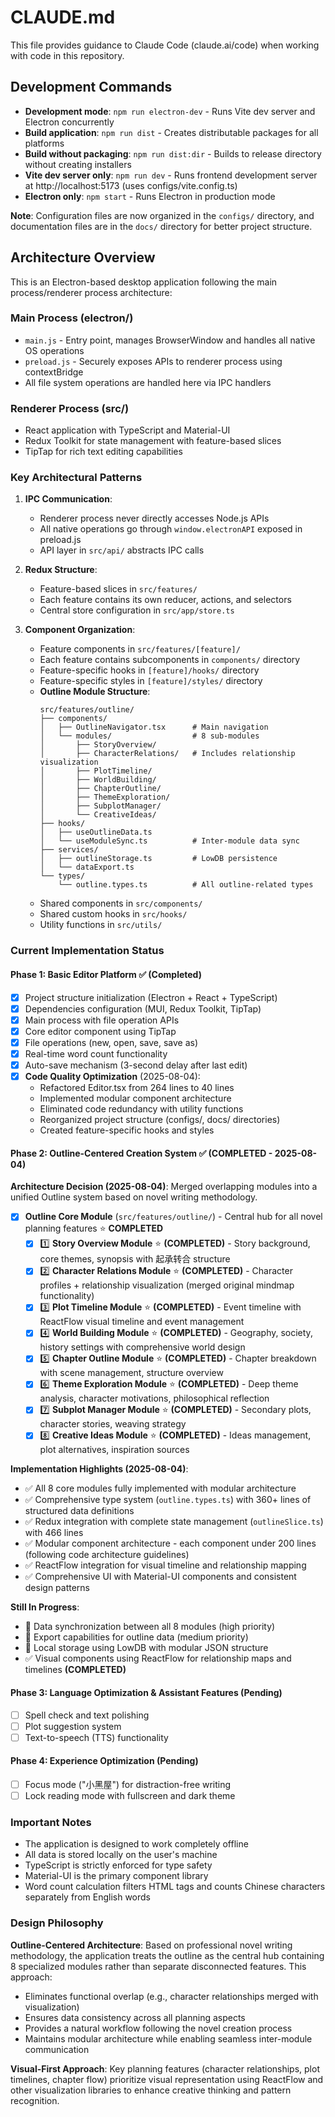 # CLAUDE.md

This file provides guidance to Claude Code (claude.ai/code) when working with code in this repository.

## Development Commands

- **Development mode**: `npm run electron-dev` - Runs Vite dev server and Electron concurrently
- **Build application**: `npm run dist` - Creates distributable packages for all platforms
- **Build without packaging**: `npm run dist:dir` - Builds to release directory without creating installers
- **Vite dev server only**: `npm run dev` - Runs frontend development server at http://localhost:5173 (uses configs/vite.config.ts)
- **Electron only**: `npm start` - Runs Electron in production mode

**Note**: Configuration files are now organized in the `configs/` directory, and documentation files are in the `docs/` directory for better project structure.

## Architecture Overview

This is an Electron-based desktop application following the main process/renderer process architecture:

### Main Process (electron/)
- `main.js` - Entry point, manages BrowserWindow and handles all native OS operations
- `preload.js` - Securely exposes APIs to renderer process using contextBridge
- All file system operations are handled here via IPC handlers

### Renderer Process (src/)
- React application with TypeScript and Material-UI
- Redux Toolkit for state management with feature-based slices
- TipTap for rich text editing capabilities

### Key Architectural Patterns

1. **IPC Communication**:
   - Renderer process never directly accesses Node.js APIs
   - All native operations go through `window.electronAPI` exposed in preload.js
   - API layer in `src/api/` abstracts IPC calls

2. **Redux Structure**:
   - Feature-based slices in `src/features/`
   - Each feature contains its own reducer, actions, and selectors
   - Central store configuration in `src/app/store.ts`

3. **Component Organization**:
   - Feature components in `src/features/[feature]/`
   - Each feature contains subcomponents in `components/` directory
   - Feature-specific hooks in `[feature]/hooks/` directory
   - Feature-specific styles in `[feature]/styles/` directory
   - **Outline Module Structure**:
     ```
     src/features/outline/
     ├── components/
     │   ├── OutlineNavigator.tsx      # Main navigation
     │   └── modules/                  # 8 sub-modules
     │       ├── StoryOverview/
     │       ├── CharacterRelations/   # Includes relationship visualization
     │       ├── PlotTimeline/
     │       ├── WorldBuilding/
     │       ├── ChapterOutline/
     │       ├── ThemeExploration/
     │       ├── SubplotManager/
     │       └── CreativeIdeas/
     ├── hooks/
     │   ├── useOutlineData.ts
     │   └── useModuleSync.ts          # Inter-module data sync
     ├── services/
     │   ├── outlineStorage.ts         # LowDB persistence
     │   └── dataExport.ts
     └── types/
         └── outline.types.ts          # All outline-related types
     ```
   - Shared components in `src/components/`
   - Shared custom hooks in `src/hooks/`
   - Utility functions in `src/utils/`

### Current Implementation Status

#### Phase 1: Basic Editor Platform ✅ (Completed)

- [x] Project structure initialization (Electron + React + TypeScript)
- [x] Dependencies configuration (MUI, Redux Toolkit, TipTap)
- [x] Main process with file operation APIs
- [x] Core editor component using TipTap
- [x] File operations (new, open, save, save as)
- [x] Real-time word count functionality
- [x] Auto-save mechanism (3-second delay after last edit)
- [x] **Code Quality Optimization** (2025-08-04):
  - Refactored Editor.tsx from 264 lines to 40 lines
  - Implemented modular component architecture
  - Eliminated code redundancy with utility functions
  - Reorganized project structure (configs/, docs/ directories)
  - Created feature-specific hooks and styles

#### Phase 2: Outline-Centered Creation System ✅ **(COMPLETED - 2025-08-04)**

**Architecture Decision (2025-08-04)**: Merged overlapping modules into a unified Outline system based on novel writing methodology.

- [x] **Outline Core Module** (`src/features/outline/`) - Central hub for all novel planning features ⭐ **COMPLETED**
  - [x] 1️⃣ **Story Overview Module** ⭐ **(COMPLETED)** - Story background, core themes, synopsis with 起承转合 structure
  - [x] 2️⃣ **Character Relations Module** ⭐ **(COMPLETED)** - Character profiles + relationship visualization (merged original mindmap functionality)
  - [x] 3️⃣ **Plot Timeline Module** ⭐ **(COMPLETED)** - Event timeline with ReactFlow visual timeline and event management
  - [x] 4️⃣ **World Building Module** ⭐ **(COMPLETED)** - Geography, society, history settings with comprehensive world design
  - [x] 5️⃣ **Chapter Outline Module** ⭐ **(COMPLETED)** - Chapter breakdown with scene management, structure overview
  - [x] 6️⃣ **Theme Exploration Module** ⭐ **(COMPLETED)** - Deep theme analysis, character motivations, philosophical reflection
  - [x] 7️⃣ **Subplot Manager Module** ⭐ **(COMPLETED)** - Secondary plots, character stories, weaving strategy
  - [x] 8️⃣ **Creative Ideas Module** ⭐ **(COMPLETED)** - Ideas management, plot alternatives, inspiration sources

**Implementation Highlights (2025-08-04)**:
- ✅ All 8 core modules fully implemented with modular architecture
- ✅ Comprehensive type system (`outline.types.ts`) with 360+ lines of structured data definitions
- ✅ Redux integration with complete state management (`outlineSlice.ts`) with 466 lines
- ✅ Modular component architecture - each component under 200 lines (following code architecture guidelines)
- ✅ ReactFlow integration for visual timeline and relationship mapping
- ✅ Comprehensive UI with Material-UI components and consistent design patterns

**Still In Progress**:
- 🔄 Data synchronization between all 8 modules (high priority)
- 🔄 Export capabilities for outline data (medium priority)
- 🔄 Local storage using LowDB with modular JSON structure
- ✅ Visual components using ReactFlow for relationship maps and timelines **(COMPLETED)**

#### Phase 3: Language Optimization & Assistant Features (Pending)

- [ ] Spell check and text polishing
- [ ] Plot suggestion system
- [ ] Text-to-speech (TTS) functionality

#### Phase 4: Experience Optimization (Pending)

- [ ] Focus mode ("小黑屋") for distraction-free writing
- [ ] Lock reading mode with fullscreen and dark theme

### Important Notes

- The application is designed to work completely offline
- All data is stored locally on the user's machine
- TypeScript is strictly enforced for type safety
- Material-UI is the primary component library
- Word count calculation filters HTML tags and counts Chinese characters separately from English words

### Design Philosophy

**Outline-Centered Architecture**: Based on professional novel writing methodology, the application treats the outline as the central hub containing 8 specialized modules rather than separate disconnected features. This approach:
- Eliminates functional overlap (e.g., character relationships merged with visualization)
- Ensures data consistency across all planning aspects
- Provides a natural workflow following the novel creation process
- Maintains modular architecture while enabling seamless inter-module communication

**Visual-First Approach**: Key planning features (character relationships, plot timelines, chapter flow) prioritize visual representation using ReactFlow and other visualization libraries to enhance creative thinking and pattern recognition.